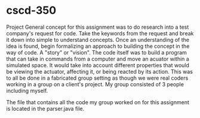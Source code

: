 # cscd-350
Project 
General concept for this assignment was to do research into a test company's request for code.
Take the keywords from the request and break it down into simple to understand concepts.
Once an understanding of the idea is found, begin formalizing an approach to building the concept in the way of code. A "story" or "vision".
The code itself was to build a program that can take in commands from a computer and move an acuator within a simulated space.
It would take into account different properties that would be viewing the actuator, affecting it, or being reacted by its action.
This was to all be done in a fabricated group setting as though we were real coders working in a group on a client's project.
My group consisted of 3 people including myself.

The file that contains all the code my group worked on for this assignment is located in the parser.java file.
